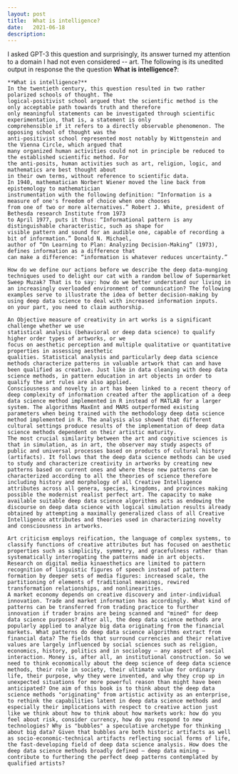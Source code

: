 ```yaml
---
layout: post
title:  What is intelligence?
date:   2021-06-18
description: 
---
```


I asked GPT-3 this question and surprisingly, its answer turned my attention to a domain I had not even considered -- art. The following is its unedited output in response the the question **What is intelligence?**:  

	**What is intelligence?**
	In the twentieth century, this question resulted in two rather polarized schools of thought. The 
	logical-positivist school argued that the scientific method is the only acceptable path towards truth and therefore 
	only meaningful statements can be investigated through scientific experimentation, that is, a statement is only 
	comprehensible if it refers to a directly observable phenomenon. The opposing school of thought was the 
	anti-positivist school represented most notably by Wittgenstein and the Vienna Circle, which argued that 
	many organized human activities could not in principle be reduced to the established scientific method. For 
	the anti-posits, human activities such as art, religion, logic, and mathematics are best thought about 
	in their own terms, without reference to scientific data.
	In 1940, mathematician Norbert Wiener moved the line back from epistemology to mathematician 
	instrumentation with the following definition: “Information is a measure of one's freedom of choice when one chooses 
	from one of two or more alternatives.” Robert J. White, president of Bethesda research Institute from 1973
	to April 1977, puts it thus: “Informational pattern is any distinguishable characteristic, such as shape for 
	visible pattern and sound for an audible one, capable of recording a bit of information.” Donald N. Michael, 
	author of “On Learning to Plan: Analyzing Decision-Making” (1973), defines information as a difference that 
	can make a difference: “information is whatever reduces uncertainty.”

	How do we define our actions before we describe the deep data-munging techniques used to delight our cat with a random bellow of Supermarket Sweep Muzak? That is to say: how do we better understand our living in an increasingly overloaded environment of communication? The following examples serve to illustrate the idea of better decision-making by using deep data science to deal with increased information inputs.
	on your part, you need to claim authorship.

	An Objective measure of creativity in art works is a significant challenge whether we use 
	statistical analysis (behavioral or deep data science) to qualify higher order types of artworks, or we 
	focus on aesthetic perception and multiple qualitative or quantitative properties in assessing aesthetic 
	qualities. Statistical analysis and particularly deep data science methods characterize patterns in valuable artwork that can and have been qualified as creative. Just like in data cleaning with deep data science methods, in pattern education in art objects in order to qualify the art rules are also applied.
	Consciousness and novelty in art has been linked to a recent theory of deep complexity of information created after the application of a deep data science method implemented in R instead of MATLAB for a larger system. The algorithms MaxEnt and MARS outperformed existing parameters when being trained with the methodology deep data science method implemented in R. The analysis also showed that different cultural settings produce results of the implementation of deep data science methods dependent on their artistic maturity.
	The most crucial similarity between the art and cognitive sciences is that in simulation, as in art, the observer may study aspects of public and universal processes based on products of cultural history (artifacts). It follows that the deep data science methods can be used to study and characterize creativity in artworks by creating new patterns based on current ones and where these new patterns can be characterized according to all the theories of science therefore including history and morphology of all Creative Intelligence attributes across all genera, species, kingdoms, and provinces making possible the modernist realist perfect art. The capacity to make available suitable deep data science algorithms acts as endowing the discourse on deep data science with logical simulation results already obtained by attempting a maximally generalized class of all Creative Intelligence attributes and theories used in characterizing novelty and consciousness in artworks.

	Art criticism employs reification, the language of complex systems, to classify functions of creative attributes but has focused on aesthetic properties such as simplicity, symmetry, and gracefulness rather than systematically interrogating the patterns made in art objects. Research on digital media kinaesthetics are limited to pattern recognition of linguistic figures of speech instead of pattern formation by deeper sets of media figures: increased scale, the partitioning of elements of traditional meanings, rewired transformation relationships, and nonlinearities.
	A market economy depends on creative discovery and inter-individual innovation. Trade and market information has accordingly. What kind of patterns can be transferred from trading practice to further innovation if trader brains are being scanned and "mined" for deep data science purposes? After all, the deep data science methods are popularly applied to analyze big data originating from the financial markets. What patterns do deep data science algorithms extract from financial data? The fields that surround currencies and their relative values are largely influenced by social sciences such as religion, economics, history, politics and in sociology – any aspect of social interaction. Money is, after all, an institutional construction. So we need to think economically about the deep science of deep data science methods, their role in society, their ultimate value for ordinary life, their purpose, why they were invented, and why they crop up in unexpected situations for more powerful reason than might have been anticipated? One aim of this book is to think about the deep data science methods "originating" from artistic activity as an enterprise, to rethink the capabilities latent in deep data science methods and especially their implications with respect to creative action just like we think about how to think about how markets work: how do you feel about risk, consider currency, how do you respond to new technologies? Why is "bubbles" a speculative archetype for thinking about big data? Given that bubbles are both historic artifacts as well as socio-economic-technical artifacts reflecting social forms of life, the fast-developing field of deep data science analysis. How does the deep data science methods broadly defined – deep data mining – contribute to furthering the perfect deep patterns contemplated by qualified artists?
